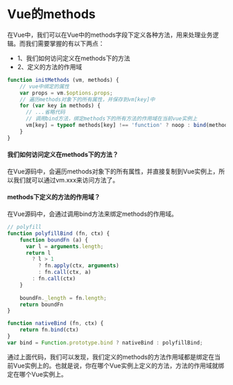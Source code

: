 # Vue的methods
在Vue中，我们可以在Vue中的methods字段下定义各种方法，用来处理业务逻辑。而我们需要掌握的有以下两点：

- 1、我们如何访问定义在methods下的方法
- 2、定义的方法的作用域

```javascript
function initMethods (vm, methods) {
    // vue中绑定的属性
    var props = vm.$options.props;
    // 遍历methods对象下的所有属性，并保存到vm[key]中
    for (var key in methods) {
      // ...省略代码
      // 调用bind方法，绑定methods下的所有方法的作用域在当前vue实例上
      vm[key] = typeof methods[key] !== 'function' ? noop : bind(methods[key], vm);
    }
}
```
#### 我们如何访问定义在methods下的方法？
在Vue源码中，会遍历methods对象下的所有属性，并直接复制到Vue实例上，所以我们就可以通过vm.xxx来访问方法了。

#### methods下定义的方法的作用域？
在Vue源码中，会通过调用bind方法来绑定methods的作用域。
```javascript
// polyfill
function polyfillBind (fn, ctx) {
    function boundFn (a) {
      var l = arguments.length;
      return l
        ? l > 1
          ? fn.apply(ctx, arguments)
          : fn.call(ctx, a)
        : fn.call(ctx)
    }
    
    boundFn._length = fn.length;
    return boundFn
}

function nativeBind (fn, ctx) {
    return fn.bind(ctx)
}
var bind = Function.prototype.bind ? nativeBind : polyfillBind;
```
通过上面代码，我们可以发现，我们定义的methods的方法作用域都是绑定在当前Vue实例上的。也就是说，你在哪个Vue实例上定义的方法，方法的作用域就绑定在哪个Vue实例上。
